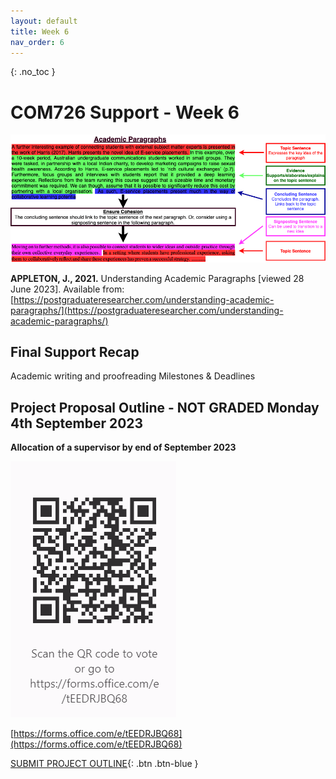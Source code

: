 ```yaml
---
layout: default
title: Week 6
nav_order: 6
---
```

{: .no_toc }

# COM726 Support - Week 6

![Paragraph](img/paragraph-3.png)

**APPLETON, J., 2021.** Understanding Academic Paragraphs [viewed 28 June 2023]. Available from: [https://postgraduateresearcher.com/understanding-academic-paragraphs/](https://postgraduateresearcher.com/understanding-academic-paragraphs/)
## Final Support Recap

Academic writing and proofreading
Milestones & Deadlines


## Project Proposal Outline - NOT GRADED Monday 4th September 2023 

**Allocation of a supervisor by end of September 2023**


![](img/COM72.png)

[https://forms.office.com/e/tEEDRJBQ68](https://forms.office.com/e/tEEDRJBQ68)

[SUBMIT PROJECT OUTLINE](https://forms.office.com/e/tEEDRJBQ68){: .btn .btn-blue }
